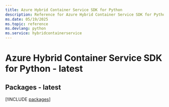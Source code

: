 ```yaml
---
title: Azure Hybrid Container Service SDK for Python
description: Reference for Azure Hybrid Container Service SDK for Python
ms.date: 05/19/2025
ms.topic: reference
ms.devlang: python
ms.service: hybridcontainerservice
---
```

# Azure Hybrid Container Service SDK for Python - latest
## Packages - latest
[!INCLUDE [packages](hybrid-container-service-index.md)]